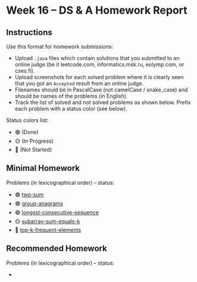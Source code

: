 # Week 16 – DS & A Homework Report

## Instructions

Use this format for homework submissions:

- Upload `.java` files which contain solutions that you submitted to an online judge (be it leetcode.com, informatics.msk.ru, eolymp.com, or cses.fi).
- Upload screenshots for each solved problem where it is clearly seen that you got an `Accepted` result from an online judge.
- Filenames should be in PascalCase (not camelCase / snake_case) and should be names of the problems (in English).
- Track the list of solved and not solved problems as shown below. Prefix each problem with a status color (see below).

Status colors list:

- 🟢 (Done)
- 🟡 (In Progress)
- 🔴 (Not Started)

## Minimal Homework

Problems (in lexicographical order) – status:

- 🟢 [two-sum](https://leetcode.com/problems/two-sum/)
- 🟢 [group-anagrams](https://leetcode.com/problems/group-anagrams/)
- 🟢 [longest-consecutive-sequence](https://leetcode.com/problems/longest-consecutive-sequence/)
- 🟡 [subarray-sum-equals-k](https://leetcode.com/problems/subarray-sum-equals-k/)
- 🔴 [top-k-frequent-elements](https://leetcode.com/problems/top-k-frequent-elements/)
  
## Recommended Homework

Problems (in lexicographical order) – status:

- 
